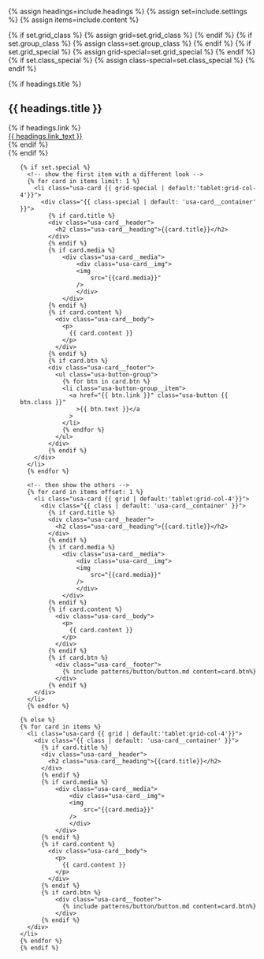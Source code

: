 {% assign headings=include.headings %}
{% assign set=include.settings %}
{% assign items=include.content %}

{% if set.grid_class %}
    {% assign grid=set.grid_class %}
{% endif %}
{% if set.group_class %}
    {% assign class=set.group_class %}
{% endif %}
{% if set.grid_special %}
    {% assign grid-special=set.grid_special %}
{% endif %}
{% if set.class_special %}
    {% assign class-special=set.class_special %}
{% endif %}

<div class="grid-container">
  {% if headings.title %}
  <div class="card-group_header"> 
    <h2>{{ headings.title }}</h2>
    {% if headings.link %}
      <div class="card-group_link">
        <a href="{{ headings.link }}">{{ headings.link_text }}</a>
      </div>
    {% endif %}
  </div>
  {% endif %}
  
  <ul class="usa-card-group"> 

    {% if set.special %}
      <!-- show the first item with a different look -->
      {% for card in items limit: 1 %}
        <li class="usa-card {{ grid-special | default:'tablet:grid-col-4'}}">
          <div class="{{ class-special | default: 'usa-card__container' }}">
            {% if card.title %}
            <div class="usa-card__header">
              <h2 class="usa-card__heading">{{card.title}}</h2>
            </div>
            {% endif %}
            {% if card.media %}
                <div class="usa-card__media">
                    <div class="usa-card__img">
                    <img
                        src="{{card.media}}"
                    />
                    </div>
                </div>
            {% endif %}
            {% if card.content %}
              <div class="usa-card__body">
                <p>
                  {{ card.content }}
                </p>
              </div>
            {% endif %}
            {% if card.btn %}
            <div class="usa-card__footer">
              <ul class="usa-button-group">
                {% for btn in card.btn %}
                <li class="usa-button-group__item">
                  <a href="{{ btn.link }}" class="usa-button {{ btn.class }}"
                    >{{ btn.text }}</a
                  >
                </li>
                {% endfor %}
              </ul>
            </div>
            {% endif %}
        </div>
      </li>
      {% endfor %}
      
      <!-- then show the others -->
      {% for card in items offset: 1 %}
        <li class="usa-card {{ grid | default:'tablet:grid-col-4'}}">
          <div class="{{ class | default: 'usa-card__container' }}">
            {% if card.title %}
            <div class="usa-card__header">
              <h2 class="usa-card__heading">{{card.title}}</h2>
            </div>
            {% endif %}
            {% if card.media %}
                <div class="usa-card__media">
                    <div class="usa-card__img">
                    <img
                        src="{{card.media}}"
                    />
                    </div>
                </div>
            {% endif %}
            {% if card.content %}
              <div class="usa-card__body">
                <p>
                  {{ card.content }}
                </p>
              </div>
            {% endif %}
            {% if card.btn %}
              <div class="usa-card__footer">
                {% include patterns/button/button.md content=card.btn%}
              </div>
            {% endif %}
        </div>
      </li>
      {% endfor %}

    {% else %}
    {% for card in items %}
      <li class="usa-card {{ grid | default:'tablet:grid-col-4'}}">
        <div class="{{ class | default: 'usa-card__container' }}">
          {% if card.title %}
          <div class="usa-card__header">
            <h2 class="usa-card__heading">{{card.title}}</h2>
          </div>
          {% endif %}
          {% if card.media %}
              <div class="usa-card__media">
                  <div class="usa-card__img">
                  <img
                      src="{{card.media}}"
                  />
                  </div>
              </div>
          {% endif %}
          {% if card.content %}
            <div class="usa-card__body">
              <p>
                {{ card.content }}
              </p>
            </div>
          {% endif %}
          {% if card.btn %}
              <div class="usa-card__footer">
                {% include patterns/button/button.md content=card.btn%}
              </div>
          {% endif %}
      </div>
    </li>
    {% endfor %}
    {% endif %}
  </ul>

</div>